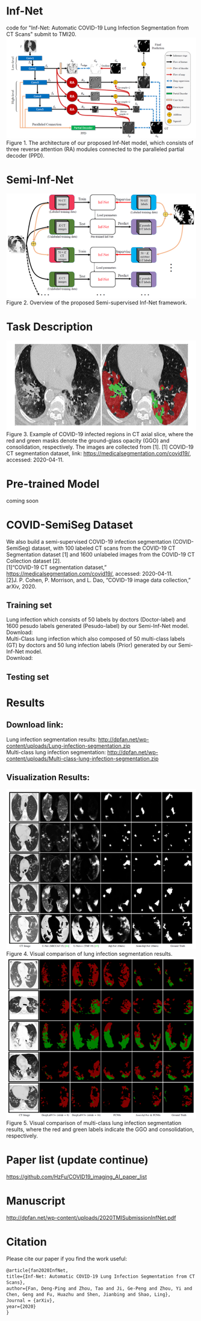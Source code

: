 # Inf-Net
code for "Inf-Net: Automatic COVID-19 Lung Infection Segmentation from CT Scans" submit to TMI20.
![alt text](./Inf-Net.png)<br>
Figure 1. The architecture of our proposed Inf-Net model, which consists of three reverse attention (RA) modules connected to the paralleled partial decoder (PPD).

# Semi-Inf-Net
![alt text](./Semi-InfNet.png)<br>
Figure 2. Overview of the proposed Semi-supervised Inf-Net framework.

# Task Description
![alt text](./COVID'19-Infection.png)<br>
Figure 3. Example of COVID-19 infected regions in CT axial slice, where the red and green masks denote the ground-glass opacity (GGO) and consolidation,
respectively. The images are collected from [1].
[1] COVID-19 CT segmentation dataset, link: https://medicalsegmentation.com/covid19/, accessed: 2020-04-11.
# Pre-trained Model
coming soon

# COVID-SemiSeg Dataset
We also build a semi-supervised COVID-19 infection segmentation (COVID-SemiSeg) dataset, with 100 labeled CT scans from the COVID-19 CT Segmentation dataset [1] and 1600 unlabeled images from the COVID-19 CT Collection dataset [2]. <br>
[1]“COVID-19 CT segmentation dataset,” https://medicalsegmentation.com/covid19/, accessed: 2020-04-11. <br>
[2]J. P. Cohen, P. Morrison, and L. Dao, “COVID-19 image data collection,” arXiv, 2020.<br>
## Training set
Lung infection which consists of 50 labels by doctors (Doctor-label) and 1600 pesudo labels generated (Pesudo-label) by our Semi-Inf-Net model.<br>
Download:<br>
Multi-Class lung infection which also composed of 50 multi-class labels (GT) by doctors and 50 lung infection labels (Prior) generated by our Semi-Inf-Net model.<br>
Download: <br>

## Testing set


# Results
## Download link: <br>
Lung infection segmentation results: http://dpfan.net/wp-content/uploads/Lung-infection-segmentation.zip <br>
Multi-class lung infection segmentation: http://dpfan.net/wp-content/uploads/Multi-class-lung-infection-segmentation.zip
## Visualization Results: <br>
![alt text](./InfectionSeg.png)<br>
Figure 4. Visual comparison of lung infection segmentation results.
![alt text](./MultiClassInfectionSeg.png)<br>
Figure 5. Visual comparison of multi-class lung infection segmentation results, where the red and green labels indicate the GGO and consolidation, respectively.

# Paper list (update continue)
https://github.com/HzFu/COVID19_imaging_AI_paper_list

# Manuscript
http://dpfan.net/wp-content/uploads/2020TMISubmissionInfNet.pdf

# Citation
Please cite our paper if you find the work useful: 

	@article{fan2020InfNet,
  	title={Inf-Net: Automatic COVID-19 Lung Infection Segmentation from CT Scans},
  	author={Fan, Deng-Ping and Zhou, Tao and Ji, Ge-Peng and Zhou, Yi and Chen, Geng and Fu, Huazhu and Shen, Jianbing and Shao, Ling},
  	Journal = {arXiv},
  	year={2020}
	}
  
